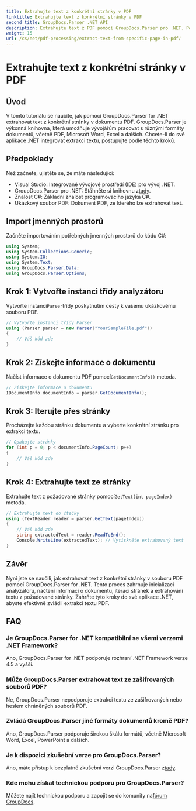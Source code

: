 ```yaml
---
title: Extrahujte text z konkrétní stránky v PDF
linktitle: Extrahujte text z konkrétní stránky v PDF
second_title: GroupDocs.Parser .NET API
description: Extrahujte text z PDF pomocí GroupDocs.Parser pro .NET. Pomocí této výkonné knihovny bez námahy načtěte konkrétní obsah stránky.
weight: 15
url: /cs/net/pdf-processing/extract-text-from-specific-page-in-pdf/
---
```


# Extrahujte text z konkrétní stránky v PDF

## Úvod
V tomto tutoriálu se naučíte, jak pomocí GroupDocs.Parser for .NET extrahovat text z konkrétní stránky v dokumentu PDF. GroupDocs.Parser je výkonná knihovna, která umožňuje vývojářům pracovat s různými formáty dokumentů, včetně PDF, Microsoft Word, Excel a dalších. Chcete-li do své aplikace .NET integrovat extrakci textu, postupujte podle těchto kroků.
## Předpoklady
Než začnete, ujistěte se, že máte následující:
- Visual Studio: Integrované vývojové prostředí (IDE) pro vývoj .NET.
-  GroupDocs.Parser pro .NET: Stáhněte si knihovnu z[tady](https://releases.groupdocs.com/parser/net/).
- Znalost C#: Základní znalost programovacího jazyka C#.
- Ukázkový soubor PDF: Dokument PDF, ze kterého lze extrahovat text.

## Import jmenných prostorů
Začněte importováním potřebných jmenných prostorů do kódu C#:
```csharp
using System;
using System.Collections.Generic;
using System.IO;
using System.Text;
using GroupDocs.Parser.Data;
using GroupDocs.Parser.Options;
```
## Krok 1: Vytvořte instanci třídy analyzátoru
 Vytvořte instanci`Parser`třídy poskytnutím cesty k vašemu ukázkovému souboru PDF.
```csharp
// Vytvořte instanci třídy Parser
using (Parser parser = new Parser("YourSampleFile.pdf"))
{
    // Váš kód zde
}
```
## Krok 2: Získejte informace o dokumentu
 Načíst informace o dokumentu PDF pomocí`GetDocumentInfo()` metoda.
```csharp
// Získejte informace o dokumentu
IDocumentInfo documentInfo = parser.GetDocumentInfo();
```
## Krok 3: Iterujte přes stránky
Procházejte každou stránku dokumentu a vyberte konkrétní stránku pro extrakci textu.
```csharp
// Opakujte stránky
for (int p = 0; p < documentInfo.PageCount; p++)
{
    // Váš kód zde
}
```
## Krok 4: Extrahujte text ze stránky
 Extrahujte text z požadované stránky pomocí`GetText(int pageIndex)` metoda.
```csharp
// Extrahujte text do čtečky
using (TextReader reader = parser.GetText(pageIndex))
{
    // Váš kód zde
    string extractedText = reader.ReadToEnd();
    Console.WriteLine(extractedText); // Vytiskněte extrahovaný text
}
```

## Závěr
Nyní jste se naučili, jak extrahovat text z konkrétní stránky v souboru PDF pomocí GroupDocs.Parser for .NET. Tento proces zahrnuje inicializaci analyzátoru, načtení informací o dokumentu, iteraci stránek a extrahování textu z požadované stránky. Zahrňte tyto kroky do své aplikace .NET, abyste efektivně zvládli extrakci textu PDF.

## FAQ
### Je GroupDocs.Parser for .NET kompatibilní se všemi verzemi .NET Framework?
Ano, GroupDocs.Parser for .NET podporuje rozhraní .NET Framework verze 4.5 a vyšší.
### Může GroupDocs.Parser extrahovat text ze zašifrovaných souborů PDF?
Ne, GroupDocs.Parser nepodporuje extrakci textu ze zašifrovaných nebo heslem chráněných souborů PDF.
### Zvládá GroupDocs.Parser jiné formáty dokumentů kromě PDF?
Ano, GroupDocs.Parser podporuje širokou škálu formátů, včetně Microsoft Word, Excel, PowerPoint a dalších.
### Je k dispozici zkušební verze pro GroupDocs.Parser?
 Ano, máte přístup k bezplatné zkušební verzi GroupDocs.Parser z[tady](https://releases.groupdocs.com/).
### Kde mohu získat technickou podporu pro GroupDocs.Parser?
 Můžete najít technickou podporu a zapojit se do komunity na[fórum GroupDocs](https://forum.groupdocs.com/c/parser/17).